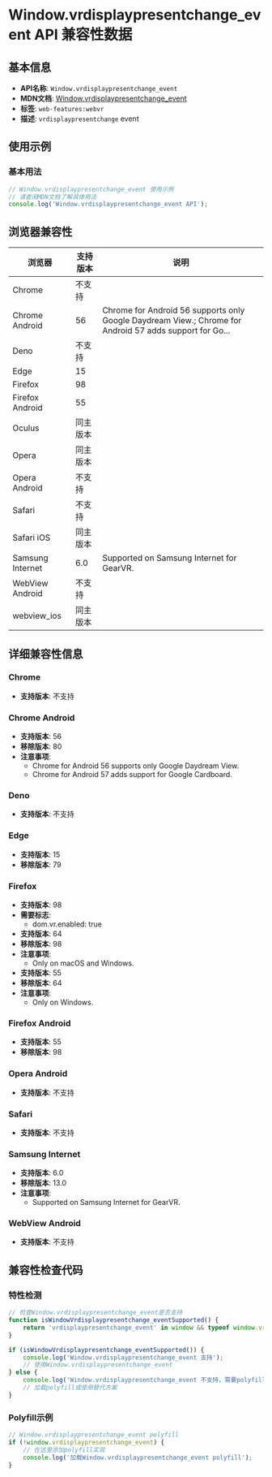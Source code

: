 # Window.vrdisplaypresentchange_event API 兼容性数据

## 基本信息

- **API名称**: `Window.vrdisplaypresentchange_event`
- **MDN文档**: [Window.vrdisplaypresentchange_event](https://developer.mozilla.org/docs/Web/API/Window/vrdisplaypresentchange_event)
- **标签**: `web-features:webvr`
- **描述**: `vrdisplaypresentchange` event

## 使用示例

### 基本用法

```javascript
// Window.vrdisplaypresentchange_event 使用示例
// 请查阅MDN文档了解具体用法
console.log('Window.vrdisplaypresentchange_event API');
```

## 浏览器兼容性

| 浏览器 | 支持版本 | 说明 |
|--------|----------|------|
| Chrome | 不支持 |  |
| Chrome Android | 56 | Chrome for Android 56 supports only Google Daydream View.; Chrome for Android 57 adds support for Go... |
| Deno | 不支持 |  |
| Edge | 15 |  |
| Firefox | 98 |  |
| Firefox Android | 55 |  |
| Oculus | 同主版本 |  |
| Opera | 同主版本 |  |
| Opera Android | 不支持 |  |
| Safari | 不支持 |  |
| Safari iOS | 同主版本 |  |
| Samsung Internet | 6.0 | Supported on Samsung Internet for GearVR. |
| WebView Android | 不支持 |  |
| webview_ios | 同主版本 |  |

## 详细兼容性信息

### Chrome

- **支持版本**: 不支持

### Chrome Android

- **支持版本**: 56
- **移除版本**: 80
- **注意事项**:
  - Chrome for Android 56 supports only Google Daydream View.
  - Chrome for Android 57 adds support for Google Cardboard.

### Deno

- **支持版本**: 不支持

### Edge

- **支持版本**: 15
- **移除版本**: 79

### Firefox

- **支持版本**: 98
- **需要标志**: 
  - dom.vr.enabled: true
- **支持版本**: 64
- **移除版本**: 98
- **注意事项**:
  - Only on macOS and Windows.
- **支持版本**: 55
- **移除版本**: 64
- **注意事项**:
  - Only on Windows.

### Firefox Android

- **支持版本**: 55
- **移除版本**: 98

### Opera Android

- **支持版本**: 不支持

### Safari

- **支持版本**: 不支持

### Samsung Internet

- **支持版本**: 6.0
- **移除版本**: 13.0
- **注意事项**:
  - Supported on Samsung Internet for GearVR.

### WebView Android

- **支持版本**: 不支持

## 兼容性检查代码

### 特性检测

```javascript
// 检查Window.vrdisplaypresentchange_event是否支持
function isWindowVrdisplaypresentchange_eventSupported() {
    return 'vrdisplaypresentchange_event' in window && typeof window.vrdisplaypresentchange_event === 'function';
}

if (isWindowVrdisplaypresentchange_eventSupported()) {
    console.log('Window.vrdisplaypresentchange_event 支持');
    // 使用Window.vrdisplaypresentchange_event
} else {
    console.log('Window.vrdisplaypresentchange_event 不支持，需要polyfill');
    // 加载polyfill或使用替代方案
}
```

### Polyfill示例

```javascript
// Window.vrdisplaypresentchange_event polyfill
if (!window.vrdisplaypresentchange_event) {
    // 在这里添加polyfill实现
    console.log('加载Window.vrdisplaypresentchange_event polyfill');
}
```

